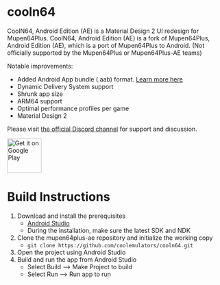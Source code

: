 cooln64
==============

CoolN64, Android Edition (AE) is a Material Design 2 UI redesign for Mupen64Plus.
CoolN64, Android Edition (AE) is a fork of Mupen64Plus, Android Edition (AE), which is a port of Mupen64Plus to Android. (Not officially supported by the Mupen64Plus or Mupen64Plus-AE teams)

Notable improvements:
- Added Android App bundle (.aab) format. [Learn more here](https://medium.com/mindorks/android-app-bundle-aab-98de6dad8ba8)
- Dynamic Delivery System support
- Shrunk app size
- ARM64 support
- Optimal performance profiles per game
- Material Design 2


Please visit [the official Discord channel](https://discord.gg/VK88QDK) for support and discussion.

[<img src="https://play.google.com/intl/en_us/badges/images/generic/en_badge_web_generic.png"
      alt="Get it on Google Play"
      height="80">](https://cooln64.app)

Build Instructions
==================

1. Download and install the prerequisites
   - [Android Studio](https://developer.android.com/studio/index.html)
   - During the installation, make sure the latest SDK and NDK
2. Clone the mupen64plus-ae repository and initialize the working copy
   - `git clone https://github.com/coolemulators/cooln64.git`
3. Open the project using Android Studio
4. Build and run the app from Android Studio
   - Select Build --> Make Project to build
   - Select Run --> Run app to run
